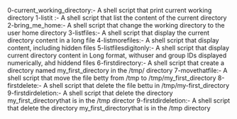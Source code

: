 0-current_working_directory:- A shell script that print current working directory
1-listit :- A shell script that list the content of the current directory
2-bring_me_home:- A shell script that change the working directory to the user home directory
3-listfiles:- A shell script that display the current directory content in a long file
4-listmorefiles:- A shell script that display content, including hidden files
5-listfilesdigitonly:- A shell script that display current directory content in Long format, withuser and group IDs displayed numerically, ahd hiddend files
6-firstdirectory:- A shell script that create a directory named my_first_directory in the /tmp/ directory
7-movethatfile:- A shell script that move the file betty from /tmp to /tmp/my_first_directory
8-firstdelete:- A shell script that delete the file bettu in /tmp/my-first_directory
9-firstdirdeletion:- A shell script that delete the directory my_first_directorythat is in the /tmp director
9-firstdirdeletion:- A shell script that delete the directory my_first_directorythat is in the /tmp directory 
